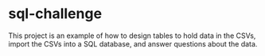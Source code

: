 # sql-challenge
 
This project is an example of how to design tables to hold data in the CSVs, import the CSVs into a SQL database, and answer questions about the data.